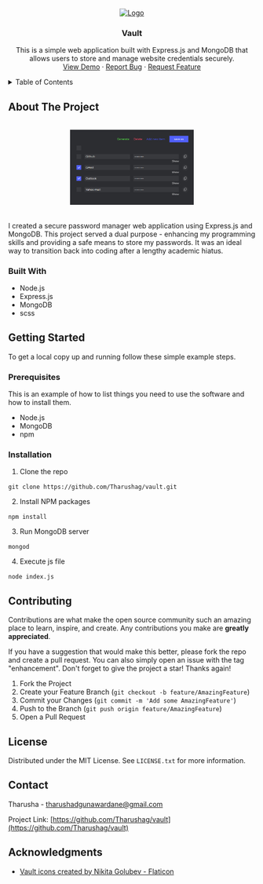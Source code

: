 <!-- Improved compatibility of back to top link: See: https://github.com/othneildrew/Best-README-Template/pull/73 -->
<!--
*** Thanks for checking out the Best-README-Template. If you have a suggestion
*** that would make this better, please fork the repo and create a pull request
*** or simply open an issue with the tag "enhancement".
*** Don't forget to give the project a star!
*** Thanks again! Now go create something AMAZING! :D
-->



<!-- PROJECT SHIELDS -->
<!--
*** I'm using markdown "reference style" links for readability.
*** Reference links are enclosed in brackets [ ] instead of parentheses ( ).
*** See the bottom of this document for the declaration of the reference variables
*** for contributors-url, forks-url, etc. This is an optional, concise syntax you may use.
*** https://www.markdownguide.org/basic-syntax/#reference-style-links
-->

<!-- PROJECT LOGO -->
<br />
<div align="center">
  <a href="https://github.com/Tharushag/vault">
    <img src="public/images/vault.ico" alt="Logo" width="80" height="80">
  </a>

<h3 align="center">Vault</h3>

  <p align="center">
    This is a simple web application built with Express.js and MongoDB that allows users to store and manage website credentials securely.
    <br />
    <a href="https://github.com/Tharushag/vault">View Demo</a>
    ·
    <a href="https://github.com/Tharushag/vault/issues">Report Bug</a>
    ·
    <a href="https://github.com/Tharushag/vault/issues">Request Feature</a>
  </p>
</div>



<!-- TABLE OF CONTENTS -->
<details>
  <summary>Table of Contents</summary>
  <ol>
    <li>
      <a href="#about-the-project">About The Project</a>
      <ul>
        <li><a href="#built-with">Built With</a></li>
      </ul>
    </li>
    <li>
      <a href="#getting-started">Getting Started</a>
      <ul>
        <li><a href="#prerequisites">Prerequisites</a></li>
        <li><a href="#installation">Installation</a></li>
      </ul>
    </li>
    <li><a href="#contributing">Contributing</a></li>
    <li><a href="#license">License</a></li>
    <li><a href="#contact">Contact</a></li>
    <li><a href="#acknowledgments">Acknowledgments</a></li>
  </ol>
</details>



<!-- ABOUT THE PROJECT -->
## About The Project

<br/>
<div align="center">
  <img src="public/images/dashboard.png" alt="Dashboard" width="50%">
</div>
<br/>

I created a secure password manager web application using Express.js and MongoDB. This project served a dual purpose - enhancing my programming skills and providing a safe means to store my passwords. It was an ideal way to transition back into coding after a lengthy academic hiatus.

### Built With

* Node.js
* Express.js
* MongoDB
* scss

<!-- GETTING STARTED -->
## Getting Started

To get a local copy up and running follow these simple example steps.

### Prerequisites

This is an example of how to list things you need to use the software and how to install them.
* Node.js
* MongoDB
* npm

### Installation

1. Clone the repo
```
git clone https://github.com/Tharushag/vault.git
```
2. Install NPM packages
```
npm install
```
3. Run MongoDB server
```
mongod
```
4. Execute js file
```
node index.js
```

<!-- CONTRIBUTING -->
## Contributing

Contributions are what make the open source community such an amazing place to learn, inspire, and create. Any contributions you make are **greatly appreciated**.

If you have a suggestion that would make this better, please fork the repo and create a pull request. You can also simply open an issue with the tag "enhancement".
Don't forget to give the project a star! Thanks again!

1. Fork the Project
2. Create your Feature Branch (`git checkout -b feature/AmazingFeature`)
3. Commit your Changes (`git commit -m 'Add some AmazingFeature'`)
4. Push to the Branch (`git push origin feature/AmazingFeature`)
5. Open a Pull Request

<!-- LICENSE -->
## License

Distributed under the MIT License. See `LICENSE.txt` for more information.

<!-- CONTACT -->
## Contact

Tharusha - tharushadgunawardane@gmail.com

Project Link: [https://github.com/Tharushag/vault](https://github.com/Tharushag/vault)

<!-- ACKNOWLEDGMENTS -->
## Acknowledgments

* <a href="https://www.flaticon.com/free-icons/vault" title="vault icons">Vault icons created by Nikita Golubev - Flaticon</a>
